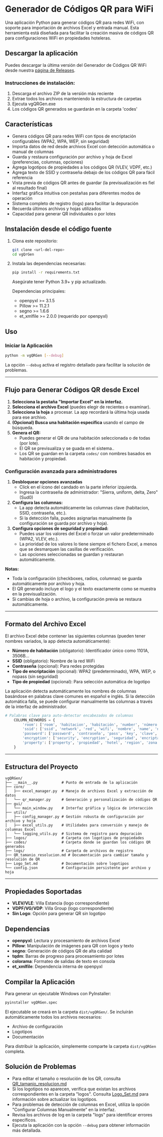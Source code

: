 # Generador de Códigos QR para WiFi

Una aplicación Python para generar códigos QR para redes WiFi, con soporte para importación de archivos Excel y entrada manual. Esta herramienta está diseñada para facilitar la creación masiva de códigos QR para configuraciones WiFi en propiedades hoteleras.

## Descargar la aplicación

Puedes descargar la última versión del Generador de Códigos QR WiFi desde nuestra [página de Releases](https://github.com/TU_USUARIO/vgQrGen/releases/latest).

### Instrucciones de instalación:
1. Descarga el archivo ZIP de la versión más reciente
2. Extrae todos los archivos manteniendo la estructura de carpetas
3. Ejecuta vgQRGen.exe
4. Los códigos QR generados se guardarán en la carpeta 'codes'

## Características

- Genera códigos QR para redes WiFi con tipos de encriptación configurables (WPA2, WPA, WEP, sin seguridad)
- Importa datos de red desde archivos Excel con detección automática o manual de columnas
- Guarda y restaura configuración por archivo y hoja de Excel (preferencias, columnas, opciones)
- Agrega logotipos de propiedades a los códigos QR (VLEV, VDPF, etc.)
- Agrega texto de SSID y contraseña debajo de los códigos QR para fácil referencia
- Vista previa de códigos QR antes de guardar (la previsualización es fiel al resultado final)
- Interfaz gráfica intuitiva con pestañas para diferentes modos de operación
- Sistema completo de registro (logs) para facilitar la depuración
- Recuerda últimos archivos y hojas utilizados
- Capacidad para generar QR individuales o por lotes

## Instalación desde el código fuente

1. Clona este repositorio:
   ```bash
   git clone <url-del-repo>
   cd vgQrGen
   ```
2. Instala las dependencias necesarias:
   ```bash
   pip install -r requirements.txt
   ```
   Asegúrate tener Python 3.9+ y pip actualizado.

   Dependencias principales:
   - openpyxl >= 3.1.5
   - Pillow >= 11.2.1
   - segno >= 1.6.6
   - et_xmlfile >= 2.0.0 (requerido por openpyxl)

## Uso

### Iniciar la Aplicación

```bash
python -m vgQRGen [--debug]
```

La opción `--debug` activa el registro detallado para facilitar la solución de problemas.

---

## Flujo para Generar Códigos QR desde Excel

1. **Selecciona la pestaña "Importar Excel" en la interfaz.**
2. **Selecciona el archivo Excel** (puedes elegir de recientes o examinar).
3. **Selecciona la hoja** a procesar. La app recordará la última hoja usada para ese archivo.
4. **(Opcional) Busca una habitación específica** usando el campo de búsqueda.
5. **Genera el QR:**
   - Puedes generar el QR de una habitación seleccionada o de todas (por lote).
   - El QR se previsualiza y se guada en el sistema..
   - Los QR se guardan en la carpeta `codes/` con nombres basados en habitación y propiedad.

### Configuración avanzada para administradores

1. **Desbloquear opciones avanzadas**
   - Click en el ícono del candado en la parte inferior izquierda.
   - Ingresa la contraseña de administrador: "Sierra, uniform, delta, Zero" (Sud0)
2. **Configura las columnas:**
   - La app detecta automáticamente las columnas clave (habitacion, SSID, contraseña, etc.).
   - Si la detección falla, puedes asignarlas manualmente (la configuración se guarda por archivo y hoja).
3. **Configura opciones de seguridad y propiedad:**
   - Puedes usar los valores del Excel o forzar un valor predeterminado (WPA2, VLEV, etc.).
   - La prioridad de los valores lo tiene siempre el fichero Excel, a menos que se desmarquen las casillas de verificación.
   - Las opciones seleccionadas se guardan y restauran automáticamente.



**Notas:**
- Toda la configuración (checkboxes, radios, columnas) se guarda automáticamente por archivo y hoja.
- El QR generado incluye el logo y el texto exactamente como se muestra en la previsualización.
- Si cambias de hoja o archivo, la configuración previa se restaura automáticamente.

---

## Formato del Archivo Excel

El archivo Excel debe contener las siguientes columnas (pueden tener nombres variados, la app detecta automáticamente):
- **Número de habitación** (obligatorio): Identificador único como 1101A, 3506B...
- **SSID** (obligatorio): Nombre de la red WiFi
- **Contraseña** (opcional): Para redes protegidas
- **Tipo de encriptación** (opcional): WPA2 (predeterminado), WPA, WEP, o nopass (sin seguridad)
- **Tipo de propiedad** (opcional): Para selección automática de logotipo

La aplicación detecta automáticamente los nombres de columnas basándose en palabras clave comunes en español e inglés. Si la detección automática falla, se puede configurar manualmente las columnas a través de la interfaz de administrador.

```python
# Palabras clave para auto-detectar encabezados de columnas
    COLUMN_KEYWORDS = {
        'room': ['room', 'habitacion', 'habitación', 'number', 'número', 'hab', 'cuarto', 'villa'],
        'ssid': ['ssid', 'network', 'red', 'wifi', 'nombre', 'name', 'net'],
        'password': ['password', 'contraseña', 'pass', 'key', 'clave', 'pwd', 'contrasena'],
        'encryption': ['security', 'encryption', 'seguridad', 'encriptación', 'type', 'tipo', 'encriptacion'],
        'property': ['property', 'propiedad', 'hotel', 'region', 'zona', 'lugar', 'site']
    }
```

---

## Estructura del Proyecto

```
vgQRGen/
├── __main__.py           # Punto de entrada de la aplicación
├── core/
│   ├── excel_manager.py  # Manejo de archivos Excel y extracción de datos
│   └── qr_manager.py     # Generación y personalización de códigos QR
├── gui/
│   └── main_window.py    # Interfaz gráfica y lógica de interacción
├── utils/
│   ├── config_manager.py # Gestión robusta de configuración por archivo y hoja
│   ├── excel_utils.py    # Utilidades para conversión y manejo de columnas Excel
│   └── logging_utils.py  # Sistema de registro para depuración
├── logos/                # Carpeta con logotipos de propiedades
├── codes/                # Carpeta donde se guardan los códigos QR generados
├── logs/                 # Carpeta de archivos de registro
├── QR_tamanio_resolucion.md # Documentación para cambiar tamaño y resolución de QR
├── Logo_Set.md           # Documentación sobre logotipos
└── config.json           # Configuración persistente por archivo y hoja
```

---

## Propiedades Soportadas

- **VLEV/VLE**: Villa Estancia (logo correspondiente)
- **VDPF/VG/VDP**: Villa Group (logo correspondiente)
- **Sin Logo**: Opción para generar QR sin logotipo

## Dependencias

- **openpyxl**: Lectura y procesamiento de archivos Excel
- **Pillow**: Manipulación de imágenes para QR con logos y texto
- **segno**: Generación de códigos QR de alta calidad
- **tqdm**: Barras de progreso para procesamiento por lotes
- **colorama**: Formateo de salidas de texto en consola
- **et_xmlfile**: Dependencia interna de openpyxl

## Compilar la Aplicación

Para generar un ejecutable Windows con PyInstaller:

```bash
pyinstaller vgQRGen.spec
```

El ejecutable se creará en la carpeta `dist/vgQRGen/`. Se incluirán automáticamente todos los archivos necesarios:
- Archivo de configuración
- Logotipos
- Documentación

Para distribuir la aplicación, simplemente comparte la carpeta `dist/vgQRGen` completa.

## Solución de Problemas

- Para editar el tamaño o resolución de los QR, consulta [QR_tamanio_resolucion.md](QR_tamanio_resolucion.md)
- Si los logotipos no aparecen, verifica que existan los archivos correspondientes en la carpeta "logos". Consulta [Logo_Set.md](Logo_Set.md) para información sobre actualizar los logotipos.
- Para problemas de detección de columnas en Excel, utiliza la opción "Configurar Columnas Manualmente" en la interfaz.
- Revisa los archivos de log en la carpeta "logs" para identificar errores específicos.
- Ejecuta la aplicación con la opción `--debug` para obtener información más detallada.


